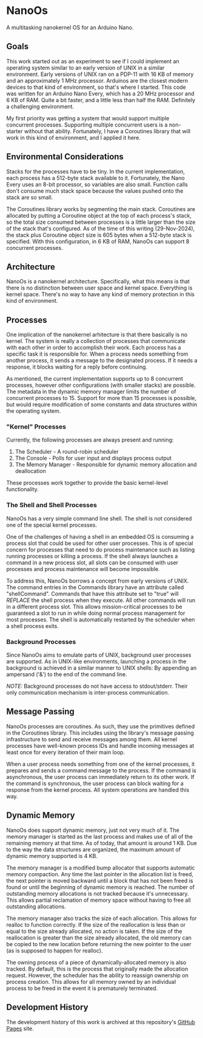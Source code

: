 # NanoOs

A multitasking nanokernel OS for an Arduino Nano.

## Goals

This work started out as an experiment to see if I could implement an operating system similar to an early version of UNIX in a similar environment.  Early versions of UNIX ran on a PDP-11 with 16 KB of memory and an approximately 1 MHz processor.  Arduinos are the closest modern devices to that kind of environment, so that's where I started.  This code was written for an Arduino Nano Every, which has a 20 MHz processor and 6 KB of RAM.  Quite a bit faster, and a little less than half the RAM.  Definitely a challenging environment.

My first priority was getting a system that would support multiple concurrent processes.  Supporting multiple concurrent users is a non-starter without that ability.  Fortunately, I have a Coroutines library that will work in this kind of environment, and I applied it here.

## Environmental Considerations

Stacks for the processes have to be tiny.  In the current implementation, each process has a 512-byte stack available to it.  Fortunately, the Nano Every uses an 8-bit processor, so variables are also small.  Function calls don't consume much stack space because the values pushed onto the stack are so small.

The Coroutines library works by segmenting the main stack.  Coroutines are allocated by putting a Coroutine object at the top of each process's stack, so the total size consumed between processes is a little larger than the size of the stack that's configured.  As of the time of this writing (29-Nov-2024), the stack plus Coroutine object size is 605 bytes when a 512-byte stack is specified.  With this configuration, in 6 KB of RAM, NanoOs can support 8 concurrent processes.

## Architecture

NanoOs is a nanokernel architecture.  Specifically, what this means is that there is no distinction between user space and kernel space.  Everything is kernel space.  There's no way to have any kind of memory protection in this kind of environment.


## Processes

One implication of the nanokernel arhitecture is that there basically is no kernel.  The system is really a collection of processes that communicate with each other in order to accomplish their work.  Each process has a specific task it is responsible for.  When a process needs something from another process, it sends a message to the designated process.  If it needs a response, it blocks waiting for a reply before continuing.

As mentioned, the current implementation supports up to 8 concurrent processes, however other configurations (with smaller stacks) are possible.  The metadata in the dynamic memory manager limits the number of concurrent processes to 15.  Support for more than 15 processes is possible, but would require modification of some constants and data structures within the operating system.

### "Kernel" Processes

Currently, the following processes are always present and running:

1. The Scheduler - A round-robin scheduler
2. The Console - Polls for user input and displays process output
3. The Memory Manager - Responsible for dynamic memory allocation and deallocation

These processes work together to provide the basic kernel-level functionality.

### The Shell and Shell Processes

NanoOs has a very simple command line shell.  The shell is not considered one of the special kernel processes.

One of the challenges of having a shell in an embedded OS is consuming a process slot that could be used for other user processes.  This is of special concern for processes that need to do process maintenance such as listing running processes or killing a process.  If the shell always launches a command in a new process slot, all slots can be consumed with user processes and process maintenance will become impossible.

To address this, NanoOs borrows a concept from early versions of UNIX.  The command entries in the Commands library have an attribute called "shellCommand".  Commands that have this attribute set to "true" will *REPLACE* the shell process when they execute.  All other commands will run in a different process slot.  This allows mission-critical processes to be guaranteed a slot to run in while doing normal process management for most processes.  The shell is automatically restarted by the scheduler when a shell process exits.

### Background Processes

Since NanoOs aims to emulate parts of UNIX, background user processes are supported.  As in UNIX-like environments, launching a process in the background is achieved in a similar manner to UNIX shells:  By appending an ampersand ('&') to the end of the command line.

*NOTE:*  Background processes do not have access to stdout/stderr.  Their only communication mechanism is inter-process communication.

## Message Passing

NanoOs processes are coroutines.  As such, they use the primitives defined in the Coroutines library.  This includes using the library's message passing infrastructure to send and receive messages among them.  All kernel processes have well-known process IDs and handle incoming messages at least once for every iteration of their main loop.

When a user process needs something from one of the kernel processes, it prepares and sends a command message to the process.  If the command is asynchronous, the user process can immediately return to its other work.  If the command is synchronous, the user process can block waiting for a response from the kernel process.  All system operations are handled this way.

## Dynamic Memory

NanoOs does support dynamic memory, just not very much of it.  The memory manager is started as the last process and makes use of all of the remaining memory at that time.  As of today, that amount is around 1 KB.  Due to the way the data structures are organized, the maximum amount of dynamic memory supported is 4 KB.

The memory manager is a modified bump allocator that supports automatic memory compaction.  Any time the last pointer in the allocation list is freed, the next pointer is moved backward until a block that has not been freed is found or until the beginning of dynamic memory is reached.  The number of outstanding memory allocations is not tracked because it's unnecessary.  This allows partial reclamation of memory space without having to free all outstanding allocations.

The memory manager also tracks the size of each allocation.  This allows for realloc to function correctly.  If the size of the reallocation is less than or equal to the size already allocated, no action is taken.  If the size of the reallocation is greater than the size already allocated, the old memory can be copied to the new location before returning the new pointer to the user (as is supposed to happen for realloc).

The owning process of a piece of dynamically-allocated memory is also tracked.  By default, this is the process that originally made the allocation request.  However, the scheduler has the ability to reassign ownership on process creation.  This allows for all memory owned by an individual process to be freed in the event it is prematurely terminated.

## Development History

The development history of this work is archived at this repository's [GitHub Pages](https://james-card.github.io/NanoOs/) site.

